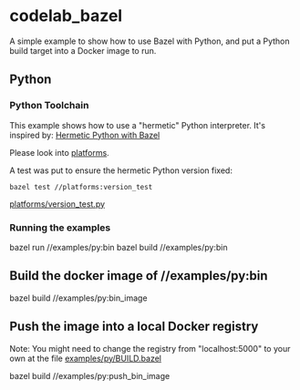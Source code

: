 # codelab_bazel
A simple example to show how to use Bazel with Python, and put a Python build target into a Docker image to run.

## Python

### Python Toolchain

This example shows how to use a "hermetic" Python interpreter. It's inspired by:
[Hermetic Python with Bazel](https://thethoughtfulkoala.com/posts/2020/05/16/bazel-hermetic-python.html)

Please look into [platforms](https://github.com/AngusK/codelab_bazel/tree/master/platforms).

A test was put to ensure the hermetic Python version fixed:
```
bazel test //platforms:version_test
```
[platforms/version_test.py](https://github.com/AngusK/codelab_bazel/blob/master/platforms/version_test.py)


### Running the examples

bazel run //examples/py:bin
bazel build //examples/py:bin

##

## Build the docker image of //examples/py:bin
bazel build //examples/py:bin_image

## Push the image into a local Docker registry
Note: You might need to change the registry from "localhost:5000" to your own at the file
[examples/py/BUILD.bazel](https://github.com/AngusK/codelab_bazel/blob/master/examples/py/BUILD.bazel)

bazel build //examples/py:push_bin_image
